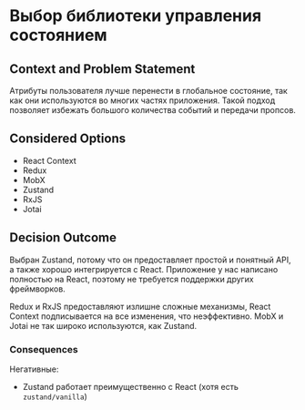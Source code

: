 # Выбор библиотеки управления состоянием

## Context and Problem Statement

Атрибуты пользователя лучше перенести в глобальное состояние, так как они используются во многих частях приложения.
Такой подход позволяет избежать большого количества событий и передачи пропсов.

## Considered Options

* React Context
* Redux
* MobX
* Zustand
* RxJS
* Jotai

## Decision Outcome

Выбран Zustand, потому что он предоставляет простой и понятный API, а также хорошо интегрируется с React. Приложение у
нас написано полностью на React, поэтому не требуется поддержки других фреймворков.

Redux и RxJS предоставляют излишне сложные механизмы, React Context подписывается на все изменения, что неэффективно.
MobX и Jotai не так широко используются, как Zustand.

### Consequences

Негативные:

* Zustand работает преимущественно с React (хотя есть `zustand/vanilla`)
